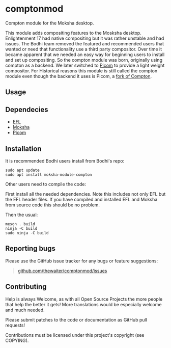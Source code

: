 # comptonmod

Compton module for the Moksha desktop.

This module adds compositing features to the Mosksha desktop. Enlightenment 17 had native compositing but it was rather unstable and had issues. The Bodhi team removed the featured and recommended users that wanted or need that functionality use a third party compositor. Over time it became apparent that we needed an easy way for beginning users to install and set up compositing. So the compton module was born, originally using compton as a backend. We later switched to [Picom](https://github.com/yshui/picom) to provide a light weight compositor. For Historical reasons this module is still called the compton module even though the backend it uses is Picom, a [fork of Compton](https://github.com/yshui/picom/blob/next/History.md).

## Usage

## Dependecies

* [EFL](https://www.enlightenment.org/download)
* [Moksha](https://github.com/JeffHoogland/moksha)
* [Picom](https://github.com/yshui/picom)

## Installation

It is recommended Bodhi users install from Bodhi's repo:

```ShellSession
sudo apt update
sudo apt install moksha-module-compton
```

Other users need to compile the code:

First install all the needed dependencies. Note this includes not only EFL but the EFL header files. If you have compiled and installed EFL and Moksha from source code this should be no problem.

Then the usual:

```ShellSession
meson . build
ninja -C build
sudo ninja -C build
```

## Reporting bugs

Please use the GitHub issue tracker for any bugs or feature suggestions:

>[github.com/thewaiter/comptonmod/issues](https://github.com/thewaiter/comptonmod/issues)

## Contributing

Help is always Welcome, as with all Open Source Projects the more people that help the better it gets!
More translations would be especially welcome and much needed.

Please submit patches to the code or documentation as GitHub pull requests!

Contributions must be licensed under this project's copyright (see COPYING).
